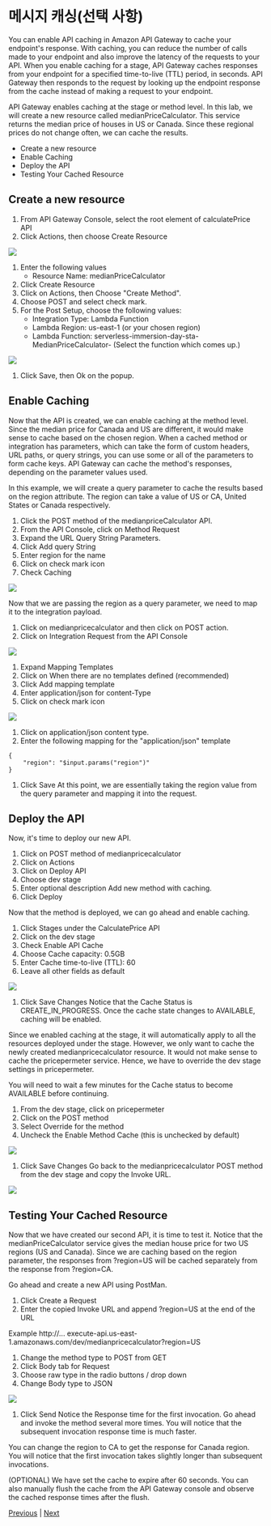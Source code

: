 # 메시지 캐싱(선택 사항)

You can enable API caching in Amazon API Gateway to cache your endpoint's response. With caching, you can reduce the number of calls made to your endpoint and also improve the latency of the requests to your API. When you enable caching for a stage, API Gateway caches responses from your endpoint for a specified time-to-live (TTL) period, in seconds. API Gateway then responds to the request by looking up the endpoint response from the cache instead of making a request to your endpoint.

API Gateway enables caching at the stage or method level. In this lab, we will create a new resource called medianPriceCalculator. This service returns the median price of houses in US or Canada. Since these regional prices do not change often, we can cache the results.

* Create a new resource
* Enable Caching
* Deploy the API
* Testing Your Cached Resource

## Create a new resource

1. From API Gateway Console, select the root element of calculatePrice API
2. Click Actions, then choose Create Resource

![](../../../../images/Figure35-CreateResource.png)

1. Enter the following values
   * Resource Name: medianPriceCalculator
2. Click Create Resource
3. Click on Actions, then Choose "Create Method".
4. Choose POST and select check mark.
5. For the Post Setup, choose the following values:
   * Integration Type: Lambda Function
   * Lambda Region: us-east-1 (or your chosen region)
   * Lambda Function: serverless-immersion-day-sta-MedianPriceCalculator- (Select the function which comes up.)

![](../../../../images/Figure36-CreateMethod.png)

1. Click Save, then Ok on the popup.

## Enable Caching

Now that the API is created, we can enable caching at the method level. Since the median price for Canada and US are different, it would make sense to cache based on the chosen region. When a cached method or integration has parameters, which can take the form of custom headers, URL paths, or query strings, you can use some or all of the parameters to form cache keys. API Gateway can cache the method's responses, depending on the parameter values used.

In this example, we will create a query parameter to cache the results based on the region attribute. The region can take a value of US or CA, United States or Canada respectively.

1. Click the POST method of the medianpriceCalculator API.
2. From the API Console, click on Method Request
3. Expand the URL Query String Parameters.
4. Click Add query String
5. Enter region for the name
6. Click on check mark icon
7. Check Caching

![](../../../../images/Figure37-EnableCaching.png)

Now that we are passing the region as a query parameter, we need to map it to the integration payload.

1. Click on medianpricecalculator and then click on POST action.
2. Click on Integration Request from the API Console

![](../../../../images/Figure38-IntegrationRequest.png)

1. Expand Mapping Templates
2. Click on When there are no templates defined (recommended)
3. Click Add mapping template
4. Enter application/json for content-Type
5. Click on check mark icon

![](../../../../images/Figure39-MappingTemplates.png)

1. Click on application/json content type.
2. Enter the following mapping for the "application/json" template

```
{
    "region": "$input.params("region")"
}
```

1. Click Save At this point, we are essentially taking the region value from the query parameter and mapping it into the request.

## Deploy the API

Now, it's time to deploy our new API.

1. Click on POST method of medianpricecalculator
2. Click on Actions
3. Click on Deploy API
4. Choose dev stage
5. Enter optional description Add new method with caching.
6. Click Deploy

Now that the method is deployed, we can go ahead and enable caching.

1. Click Stages under the CalculatePrice API
2. Click on the dev stage
3. Check Enable API Cache
4. Choose Cache capacity: 0.5GB
5. Enter Cache time-to-live (TTL): 60
6. Leave all other fields as default

![](../../../../images/Figure40-StageCachingOptions.png)

1. Click Save Changes Notice that the Cache Status is CREATE\_IN\_PROGRESS. Once the cache state changes to AVAILABLE, caching will be enabled.

Since we enabled caching at the stage, it will automatically apply to all the resources deployed under the stage. However, we only want to cache the newly created medianpricecalculator resource. It would not make sense to cache the pricepermeter service. Hence, we have to override the dev stage settings in pricepermeter.

You will need to wait a few minutes for the Cache status to become AVAILABLE before continuing.

1. From the dev stage, click on pricepermeter
2. Click on the POST method
3. Select Override for the method
4. Uncheck the Enable Method Cache (this is unchecked by default)

![](../../../../images/Figure41-DisableMethodCaching.png)

1. Click Save Changes Go back to the medianpricecalculator POST method from the dev stage and copy the Invoke URL.

![](../../../../images/Figure42-MethodInvokeURL.png)

## Testing Your Cached Resource

Now that we have created our second API, it is time to test it. Notice that the medianPriceCalculator service gives the median house price for two US regions (US and Canada). Since we are caching based on the region parameter, the responses from ?region=US will be cached separately from the response from ?region=CA.

Go ahead and create a new API using PostMan.

1. Click Create a Request
2. Enter the copied Invoke URL and append ?region=US at the end of the URL

Example http://... execute-api.us-east-1.amazonaws.com/dev/medianpricecalculator?region=US

1. Change the method type to POST from GET
2. Click Body tab for Request
3. Choose raw type in the radio buttons / drop down
4. Change Body type to JSON

![](../../../../images/Figure43-PostmanTest.png)

1. Click Send Notice the Response time for the first invocation. Go ahead and invoke the method several more times. You will notice that the subsequent invocation response time is much faster.

You can change the region to CA to get the response for Canada region. You will notice that the first invocation takes slightly longer than subsequent invocations.

(OPTIONAL) We have set the cache to expire after 60 seconds. You can also manually flush the cache from the API Gateway console and observe the cached response times after the flush.

[Previous](6-apigateway.md) | [Next](8-apigateway.md)
